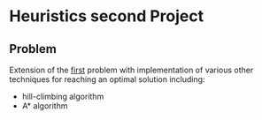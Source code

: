 # Heuristics second Project

## Problem
Extension of the [first](https://github.com/sespiros/ceid-projects/tree/master/euretikes_part1) problem with implementation of various other techniques for reaching an optimal solution including:
- hill-climbing algorithm
- A* algorithm
